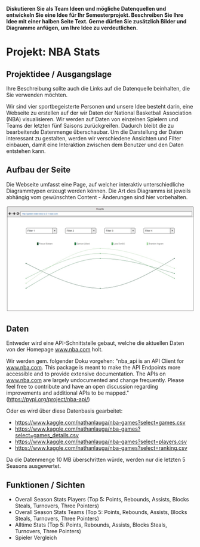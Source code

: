 **Diskutieren Sie als Team Ideen und mögliche Datenquellen und entwickeln Sie eine Idee für Ihr Semesterprojekt. Beschreiben Sie Ihre Idee mit einer halben Seite Text. Gerne dürfen Sie zusätzlich Bilder und Diagramme anfügen, um Ihre Idee zu verdeutlichen.**


# Projekt: NBA Stats 
## Projektidee / Ausgangslage

Ihre Beschreibung sollte auch die Links auf die Datenquelle beinhalten, die Sie verwenden möchten. 

Wir sind vier sportbegeisterte Personen und unsere Idee besteht darin, eine Webseite zu erstellen auf der wir Daten der National Basketball Association (NBA) visualisieren. Wir werden auf Daten von einzelnen Spielern und Teams der letzten fünf Saisons zurückgreifen. Dadurch bleibt die zu bearbeitende Datenmenge überschaubar. Um die Darstellung der Daten interessant zu gestalten, werden wir verschiedene Ansichten und Filter einbauen, damit eine Interaktion zwischen dem Benutzer und den Daten entstehen kann.


## Aufbau der Seite
Die Webseite umfasst eine Page, auf welcher interaktiv unterschiedliche Diagrammtypen erzeugt werden können.
Die Art des Diagramms ist jeweils abhängig vom gewünschten Content - Änderungen sind hier vorbehalten.

![Mockup](./Mockup.jpeg)

## Daten
Entweder wird eine API-Schnittstelle gebaut, welche die aktuellen Daten von der Homepage www.nba.com holt.

Wir werden gem. folgender Doku vorgehen: "nba_api is an API Client for www.nba.com. This package is meant to make the API Endpoints more accessible and to provide extensive documentation. The APIs on www.nba.com are largely undocumented and change frequently. Please feel free to contribute and have an open discussion regarding improvements and additional APIs to be mapped." (https://pypi.org/project/nba-api/)

Oder es wird über diese Datenbasis gearbeitet: 
- https://www.kaggle.com/nathanlauga/nba-games?select=games.csv
- https://www.kaggle.com/nathanlauga/nba-games?select=games_details.csv
- https://www.kaggle.com/nathanlauga/nba-games?select=players.csv
- https://www.kaggle.com/nathanlauga/nba-games?select=ranking.csv

Da die Datenmenge 10 MB überschritten würde, werden nur die letzten 5 Seasons ausgewertet.

## Funktionen / Sichten
- Overall Season Stats Players (Top 5: Points, Rebounds, Assists, Blocks Steals, Turnovers, Three Pointers)
- Overall Season Stats Teams (Top 5: Points, Rebounds, Assists, Blocks Steals, Turnovers, Three Pointers)
- Alltime Stats (Top 5: Points, Rebounds, Assists, Blocks Steals, Turnovers, Three Pointers)
- Spieler Vergleich
